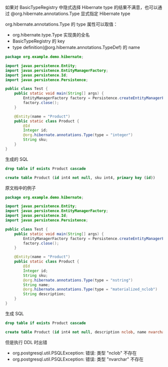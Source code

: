 如果对 BasicTypeRegistry 中隐式选择 Hibernate type 的结果不满意，也可以通过 @org.hibernate.annotations.Type 显式指定 Hibernate type


org.hibernate.annotations.Type 的 type 属性可以取值：
- org.hibernate.type.Type 实现类的全名
- BasicTypeRegistry 的 key
- type definition(@org.hibernate.annotations.TypeDef) 的 name


```java
package org.example.demo.hibernate;

import javax.persistence.Entity;
import javax.persistence.EntityManagerFactory;
import javax.persistence.Id;
import javax.persistence.Persistence;

public class Test {
    public static void main(String[] args) {
        EntityManagerFactory factory = Persistence.createEntityManagerFactory("test");
        factory.close();
    }

    @Entity(name = "Product")
    public static class Product {
        @Id
        Integer id;
        @org.hibernate.annotations.Type(type = "integer")
        String sku;
    }
}
```


生成的 SQL
```sql
drop table if exists Product cascade

create table Product (id int4 not null, sku int4, primary key (id))
```


原文档中的例子
```java
package org.example.demo.hibernate;

import javax.persistence.Entity;
import javax.persistence.EntityManagerFactory;
import javax.persistence.Id;
import javax.persistence.Persistence;

public class Test {
    public static void main(String[] args) {
        EntityManagerFactory factory = Persistence.createEntityManagerFactory("test");
        factory.close();
    }

    @Entity(name = "Product")
    public static class Product {
        @Id
        Integer id;
        String sku;
        @org.hibernate.annotations.Type(type = "nstring")
        String name;
        @org.hibernate.annotations.Type(type = "materialized_nclob")
        String description;
    }
}
```


生成 SQL
```sql
drop table if exists Product cascade

create table Product (id int4 not null, description nclob, name nvarchar(255), sku varchar(255), primary key (id))
```


但是执行 DDL 时出错
- org.postgresql.util.PSQLException: 错误: 类型 "nclob" 不存在
- org.postgresql.util.PSQLException: 错误: 类型 "nvarchar" 不存在
